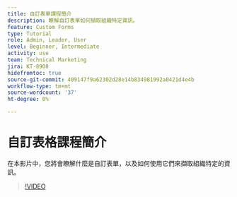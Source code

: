 ```yaml
---
title: 自訂表單課程簡介
description: 瞭解自訂表單如何擷取組織特定資訊。
feature: Custom Forms
type: Tutorial
role: Admin, Leader, User
level: Beginner, Intermediate
activity: use
team: Technical Marketing
jira: KT-8908
hidefromtoc: true
source-git-commit: 409147f9a62302d28e14b834981992a0421d4e4b
workflow-type: tm+mt
source-wordcount: '37'
ht-degree: 0%

---
```


# 自訂表格課程簡介

在本影片中，您將會瞭解什麼是自訂表單，以及如何使用它們來擷取組織特定的資訊。

>[!VIDEO](https://video.tv.adobe.com/v/335171/?quality=12&learn=on)
